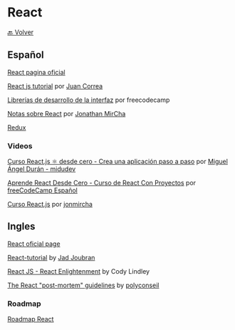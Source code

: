 
# React

[🔙 Volver](../librerias-frameworks)

## Español

[React pagina oficial](https://es.reactjs.org/docs/getting-started.html)

[React js tutorial](https://developero.io/blog/react-tutorial) por [Juan Correa](https://github.com/Developero-oficial)

[Librerías de desarrollo de la interfaz](https://www.freecodecamp.org/espanol/learn/front-end-development-libraries/) por freecodecamp

[Notas sobre React](https://jonmircha.com/react) por [Jonathan MirCha](https://www.youtube.com/channel/UCXR7VjA26PcHP3vb6F2X3VQ)

[Redux](https://es.redux.js.org/)


### Videos

[Curso React.js ⚛️ desde cero - Crea una aplicación paso a paso](https://www.youtube.com/playlist?list=PLV8x_i1fqBw0B008sQn79YxCjkHJU84pC) por [Miguel Ángel Durán - midudev](https://www.youtube.com/c/midudev)

[Aprende React Desde Cero - Curso de React Con Proyectos](https://www.youtube.com/watch?v=6Jfk8ic3KVk&ab_channel=freeCodeCampEspa%C3%B1ol) por [freeCodeCamp Español](https://www.youtube.com/channel/UC1emV4A8liRs9p80CY8ElUQ)

[Curso React.js](https://www.youtube.com/playlist?list=PLvq-jIkSeTUZ5XcUw8fJPTBKEHEKPMTKk) por [jonmircha](https://www.youtube.com/channel/UCXR7VjA26PcHP3vb6F2X3VQ)


## Ingles

[React oficial page](https://reactjs.org/)

[React-tutorial](React-tutorial.app) by [Jad Joubran](https://jadjoubran.io/)

[React JS - React Enlightenment](https://www.reactenlightenment.com/) by Cody Lindley

[The React "post-mortem" guidelines](https://react.polyconseil.fr/) by [polyconseil](https://www.polyconseil.fr/)


### Roadmap

[Roadmap React](https://roadmap.sh/react)
